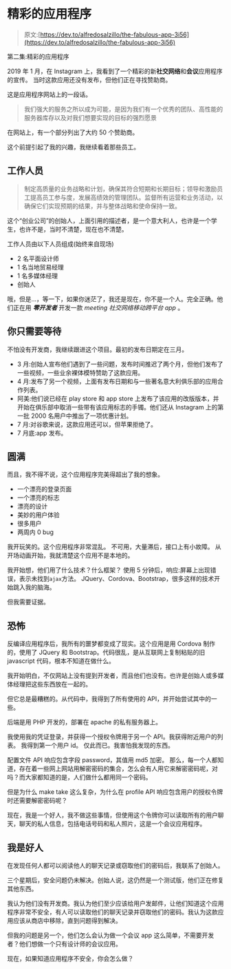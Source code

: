 # 精彩的应用程序

> 原文:[https://dev.to/alfredosalzillo/the-fabulous-app-3i56](https://dev.to/alfredosalzillo/the-fabulous-app-3i56)

第二集:精彩的应用程序

2019 年 1 月，在 Instagram 上，我看到了一个精彩的新**社交网络**和**会议**应用程序的宣传。
当时这款应用还没有发布，但他们正在寻找赞助商。

这是应用程序网站上的一段话。

> 我们强大的服务之所以成为可能，是因为我们有一个优秀的团队、高性能的服务器库存以及对我们想要实现的目标的强烈愿景

在网站上，有一个部分列出了大约 50 个赞助商。

这个前提引起了我的兴趣，我继续看着那些员工。

## [](#the-staff)工作人员

> 制定高质量的业务战略和计划，确保其符合短期和长期目标；领导和激励员工提高员工参与度，发展高绩效的管理团队。监督所有运营和业务活动，以确保它们实现预期的结果，并与整体战略和使命保持一致。

这个“创业公司”的创始人，上面引用的描述者，是一个意大利人，也许是一个学生，也许不是，当时不清楚，现在也不清楚。

工作人员由以下人员组成(始终来自现场)

*   2 名平面设计师
*   1 名当地贸易经理
*   1 名多媒体经理
*   创始人

哦，但是...，等一下，如果你迷茫了，我还是现在，你不是一个人。完全正确。他们正在用 ***零开发者*** 开发一款 *meeting 社交网络移动跨平台 app* 。

## [](#you-just-need-to-wait)你只需要等待

不怕没有开发商，我继续跟进这个项目。最初的发布日期定在三月。

*   3 月:创始人宣布他们遇到了一些问题，发布时间推迟了两个月，但他们发布了一些视频，一些业余裸体模特赞助了这款应用。
*   4 月:发布了另一个视频，上面有发布日期和与一些著名意大利俱乐部的应用合作列表。
*   阿美:他们说已经在 play store 和 app store 上发布了该应用的改版版本，并开始在俱乐部中取消一些带有该应用标志的手镯。他们还从 Instagram 上的第一批 2000 名用户中推出了一项优惠计划。
*   7 月:对谷歌来说，这款应用还可以，但苹果拒绝了。
*   7 月底:app 发布。

## [](#perfection)圆满

而且，我不得不说，这个应用程序完美得超出了我的想象。

*   一个漂亮的登录页面
*   一个漂亮的标志
*   漂亮的设计
*   美妙的用户体验
*   很多用户
*   两周内 0 bug

我开玩笑的。这个应用程序非常混乱。
不可用，大量滞后，接口上有小故障。
从开场动画开始，我就清楚这个应用不是本地的。

我开始想，他们用了什么技术？什么框架？
使用 5 分钟后，响应:屏幕上出现错误，表示未找到`ajax`方法。
JQuery、Cordova、Bootstrap，很多这样的技术开始跳入我的脑海。

但我需要证据。

## [](#the-terror)恐怖

反编译应用程序后，我所有的噩梦都变成了现实。这个应用是用 Cordova 制作的，使用了 JQuery 和 Bootstrap。代码很乱，是从互联网上复制粘贴的旧 javascript 代码，根本不知道在做什么。

我开始明白，不仅网站上没有提到开发者，而且他们也没有。也许是创始人或多媒体经理把这些东西放在一起的。

但它总是最糟糕的。从代码中，我得到了所有使用的 API，并开始尝试其中的一些。

后端是用 PHP 开发的，部署在 apache 的私有服务器上。

我使用我的凭证登录，并获得一个授权令牌用于另一个 API。我获得附近用户的列表。
我得到第一个用户 id。
仅此而已。我害怕我发现的东西。

配置文件 API 响应包含字段 password，其值用 md5 加密。
那么，每一个人都知道，存在着一些网上网站用解密密码的集合，怎么会有人用它来解密密码呢，对吗？而大家都知道的是，人们做什么都用同一个密码。

但是为什么 make take 这么复杂，为什么在 profile API 响应包含用户的授权令牌时还需要解密密码呢？

现在，我是一个好人，我不做这些事情，但使用这个令牌你可以读取所有的用户聊天，聊天的私人信息，包括电话号码和私人照片，这是一个会议应用程序。

## [](#im-a-good-guy)我是好人

在发现任何人都可以阅读他人的聊天记录或窃取他们的密码后，我联系了创始人。

三个星期后，安全问题仍未解决。创始人说，这仍然是一个测试版，他们正在修复其他东西。

我认为他们没有开发商。我认为他们至少应该给用户发邮件，让他们知道这个应用程序非常不安全，有人可以读取他们的聊天记录并窃取他们的密码。我认为这款应用应该从商店中移除，直到问题得到解决。

但我的问题是另一个，他们怎么会认为做一个会议 app 这么简单，不需要开发者？他们想做一个只有设计师的会议应用。

现在，如果知道应用程序不安全，你会怎么做？